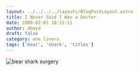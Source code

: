 ```yaml
---
layout: ../../../../layouts/BlogPostLayout.astro
title: I Never Said I Was a Doctor
date: 2009-02-02 10:15:11
author: dboyd
draft: false
category: one liners
tags: ['bear', 'shark', 'titles']
---
```

<img
    src="https://img.selfiespirits.com/images/2009/02/bearsSharks.jpg"
alt="bear shark surgery"
/>

